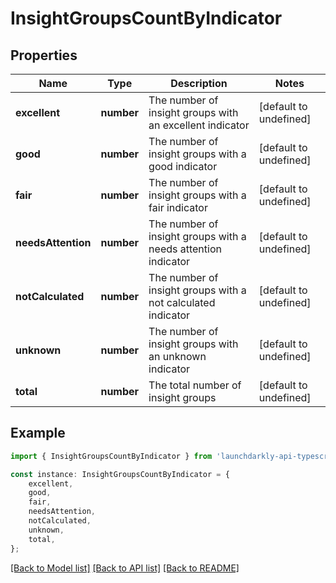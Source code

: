 # InsightGroupsCountByIndicator


## Properties

Name | Type | Description | Notes
------------ | ------------- | ------------- | -------------
**excellent** | **number** | The number of insight groups with an excellent indicator | [default to undefined]
**good** | **number** | The number of insight groups with a good indicator | [default to undefined]
**fair** | **number** | The number of insight groups with a fair indicator | [default to undefined]
**needsAttention** | **number** | The number of insight groups with a needs attention indicator | [default to undefined]
**notCalculated** | **number** | The number of insight groups with a not calculated indicator | [default to undefined]
**unknown** | **number** | The number of insight groups with an unknown indicator | [default to undefined]
**total** | **number** | The total number of insight groups | [default to undefined]

## Example

```typescript
import { InsightGroupsCountByIndicator } from 'launchdarkly-api-typescript';

const instance: InsightGroupsCountByIndicator = {
    excellent,
    good,
    fair,
    needsAttention,
    notCalculated,
    unknown,
    total,
};
```

[[Back to Model list]](../README.md#documentation-for-models) [[Back to API list]](../README.md#documentation-for-api-endpoints) [[Back to README]](../README.md)

